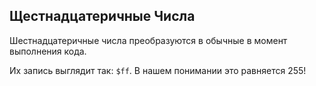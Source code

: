 ## Щестнадцатеричные Числа

Шестнадцатеричные числа преобразуются в обычные в момент выполнения кода.

Их запись выглядит так: `$ff`. В нашем понимании это равняется 255!
